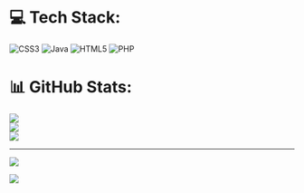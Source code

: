 
# 💻 Tech Stack:
![CSS3](https://img.shields.io/badge/css3-%231572B6.svg?style=for-the-badge&logo=css3&logoColor=white) ![Java](https://img.shields.io/badge/java-%23ED8B00.svg?style=for-the-badge&logo=openjdk&logoColor=white) ![HTML5](https://img.shields.io/badge/html5-%23E34F26.svg?style=for-the-badge&logo=html5&logoColor=white) ![PHP](https://img.shields.io/badge/php-%23777BB4.svg?style=for-the-badge&logo=php&logoColor=white)
# 📊 GitHub Stats:
![](https://github-readme-stats.vercel.app/api?username=Allan3Gomes&theme=midnight-purple&hide_border=false&include_all_commits=false&count_private=false)<br/>
![](https://github-readme-streak-stats.herokuapp.com/?user=Allan3Gomes&theme=midnight-purple&hide_border=false)<br/>
![](https://github-readme-stats.vercel.app/api/top-langs/?username=Allan3Gomes&theme=midnight-purple&hide_border=false&include_all_commits=false&count_private=false&layout=compact)

---
[![](https://visitcount.itsvg.in/api?id=Allan3Gomes&icon=0&color=12)](https://visitcount.itsvg.in)

[![](https://visitcount.itsvg.in/api?id=Allan3Gomes&label=Profile%20Views&color=12&pretty=true)](https://visitcount.itsvg.in)
<!-- Proudly created with GPRM ( https://gprm.itsvg.in ) -->
